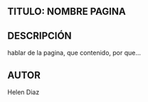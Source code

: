 ## TITULO: NOMBRE PAGINA

## DESCRIPCIÓN
hablar de la pagina, que contenido, por que...

## AUTOR
Helen Diaz